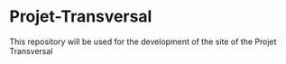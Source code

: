 # Projet-Transversal
This repository will be used for the development of the site of the Projet Transversal

